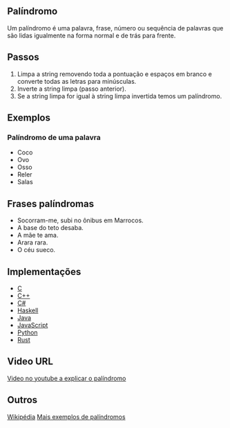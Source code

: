 ## Palíndromo

Um palíndromo é uma palavra, frase, número ou sequência de palavras que são lidas igualmente na forma normal e de trás para frente.

## Passos

1. Limpa a string removendo toda a pontuação e espaços em branco e converte todas as letras para minúsculas.
2. Inverte a string limpa (passo anterior).
3. Se a string limpa for igual à string limpa invertida temos um palíndromo.

## Exemplos

### Palíndromo de uma palavra
- Coco
- Ovo
- Osso
- Reler
- Salas

## Frases palíndromas
- Socorram-me, subi no ônibus em Marrocos.
- A base do teto desaba.
- A mãe te ama.
- Arara rara.
- O céu sueco.

## Implementações
- [C](../../../algorithms/C/strings/palindrome.c)
- [C++](../../../algorithms/CPlusPlus/Maths/palindrome.cpp)
- [C#](../../../algorithms/CSharp/src/Strings/palindrome.cs)
- [Haskell](../../../algorithms/Haskell/strings/palindrome.hs)
- [Java](../../../algorithms/Java/strings/palindrome.java)
- [JavaScript](../../../algorithms/JavaScript/src/strings/palindrome.js)
- [Python](../../../algorithms/Python/strings/palindrome.py)
- [Rust](../../../algorithms/Rust/strings/palindrome/src/main.rs)

## Video URL
[Video no youtube a explicar o palíndromo](https://www.youtube.com/watch?v=j3yTHI8uSCg)

## Outros
[Wikipédia](https://pt.wikipedia.org/wiki/Pal%C3%ADndromo)
[Mais exemplos de palíndromos](https://www.todamateria.com.br/palindromo/)